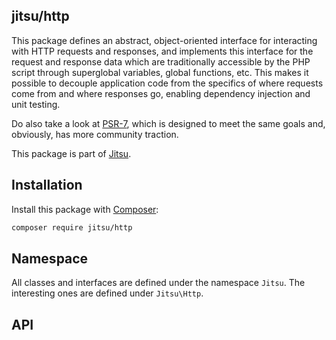 jitsu/http
----------

This package defines an abstract, object-oriented interface for interacting
with HTTP requests and responses, and implements this interface for the request
and response data which are traditionally accessible by the PHP script through
superglobal variables, global functions, etc. This makes it possible to
decouple application code from the specifics of where requests come from and
where responses go, enabling dependency injection and unit testing.

Do also take a look at [PSR-7](http://www.php-fig.org/psr/psr-7/), which is
designed to meet the same goals and, obviously, has more community traction.

This package is part of [Jitsu](https://github.com/bdusell/jitsu).

## Installation

Install this package with [Composer](https://getcomposer.org/):

```sh
composer require jitsu/http
```

## Namespace

All classes and interfaces are defined under the namespace `Jitsu`. The
interesting ones are defined under `Jitsu\Http`.

## API

